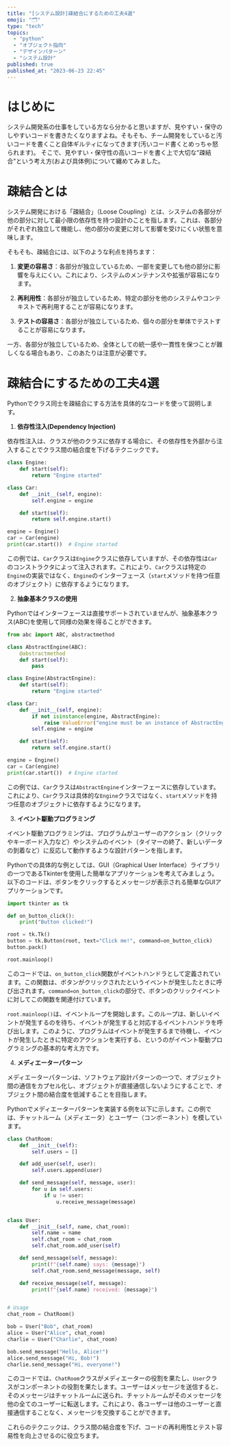 ```yaml
---
title: "[システム設計]疎結合にするための工夫4選"
emoji: "🗂"
type: "tech"
topics:
  - "python"
  - "オブジェクト指向"
  - "デザインパターン"
  - "システム設計"
published: true
published_at: "2023-06-23 22:45"
---
```


# はじめに

システム開発系の仕事をしている方なら分かると思いますが、見やすい・保守のしやすいコードを書きたくなりますよね。そもそも、チーム開発をしていると汚いコードを書くこと自体ギルティになってきます(汚いコード書くとめっちゃ怒られます)。
そこで、見やすい・保守性の高いコードを書く上で大切な"疎結合"という考え方(および具体例)について纏めてみました。

# 疎結合とは
システム開発における「疎結合」（Loose Coupling）とは、システムの各部分が他の部分に対して最小限の依存性を持つ設計のことを指します。これは、各部分がそれぞれ独立して機能し、他の部分の変更に対して影響を受けにくい状態を意味します。

そもそも、疎結合には、以下のような利点を持ちます：

1. **変更の容易さ**：各部分が独立しているため、一部を変更しても他の部分に影響を与えにくい。これにより、システムのメンテナンスや拡張が容易になります。

2. **再利用性**：各部分が独立しているため、特定の部分を他のシステムやコンテキストで再利用することが容易になります。

3. **テストの容易さ**：各部分が独立しているため、個々の部分を単体でテストすることが容易になります。

一方、各部分が独立しているため、全体としての統一感や一貫性を保つことが難しくなる場合もあり、このあたりは注意が必要です。

# 疎結合にするための工夫4選
Pythonでクラス同士を疎結合にする方法を具体的なコードを使って説明します。

1. **依存性注入(Dependency Injection)**

依存性注入は、クラスが他のクラスに依存する場合に、その依存性を外部から注入することでクラス間の結合度を下げるテクニックです。

```python
class Engine:
    def start(self):
        return "Engine started"

class Car:
    def __init__(self, engine):
        self.engine = engine

    def start(self):
        return self.engine.start()

engine = Engine()
car = Car(engine)
print(car.start())  # Engine started
```

この例では、`Car`クラスは`Engine`クラスに依存していますが、その依存性は`Car`のコンストラクタによって注入されます。これにより、`Car`クラスは特定の`Engine`の実装ではなく、`Engine`のインターフェース（`start`メソッドを持つ任意のオブジェクト）に依存するようになります。

2. **抽象基本クラスの使用**

Pythonではインターフェースは直接サポートされていませんが、抽象基本クラス(ABC)を使用して同様の効果を得ることができます。

```python
from abc import ABC, abstractmethod

class AbstractEngine(ABC):
    @abstractmethod
    def start(self):
        pass

class Engine(AbstractEngine):
    def start(self):
        return "Engine started"

class Car:
    def __init__(self, engine):
        if not isinstance(engine, AbstractEngine):
            raise ValueError("engine must be an instance of AbstractEngine")
        self.engine = engine

    def start(self):
        return self.engine.start()

engine = Engine()
car = Car(engine)
print(car.start())  # Engine started
```

この例では、`Car`クラスは`AbstractEngine`インターフェースに依存しています。これにより、`Car`クラスは具体的な`Engine`クラスではなく、`start`メソッドを持つ任意のオブジェクトに依存するようになります。

3. **イベント駆動プログラミング**

イベント駆動プログラミングは、プログラムがユーザーのアクション（クリックやキーボード入力など）やシステムのイベント（タイマーの終了、新しいデータの到着など）に反応して動作するような設計パターンを指します。

Pythonでの具体的な例としては、GUI（Graphical User Interface）ライブラリの一つであるTkinterを使用した簡単なアプリケーションを考えてみましょう。以下のコードは、ボタンをクリックするとメッセージが表示される簡単なGUIアプリケーションです。

```python
import tkinter as tk

def on_button_click():
    print("Button clicked!")

root = tk.Tk()
button = tk.Button(root, text="Click me!", command=on_button_click)
button.pack()

root.mainloop()
```

このコードでは、`on_button_click`関数がイベントハンドラとして定義されています。この関数は、ボタンがクリックされたというイベントが発生したときに呼び出されます。`command=on_button_click`の部分で、ボタンのクリックイベントに対してこの関数を関連付けています。

`root.mainloop()`は、イベントループを開始します。このループは、新しいイベントが発生するのを待ち、イベントが発生すると対応するイベントハンドラを呼び出します。このように、プログラムはイベントが発生するまで待機し、イベントが発生したときに特定のアクションを実行する、というのがイベント駆動プログラミングの基本的な考え方です。

4. **メディエーターパターン**

メディエーターパターンは、ソフトウェア設計パターンの一つで、オブジェクト間の通信をカプセル化し、オブジェクトが直接通信しないようにすることで、オブジェクト間の結合度を低減することを目指します。

Pythonでメディエーターパターンを実装する例を以下に示します。この例では、チャットルーム（メディエータ）とユーザー（コンポーネント）を模しています。

```python
class ChatRoom:
    def __init__(self):
        self.users = []

    def add_user(self, user):
        self.users.append(user)

    def send_message(self, message, user):
        for u in self.users:
            if u != user:
                u.receive_message(message)


class User:
    def __init__(self, name, chat_room):
        self.name = name
        self.chat_room = chat_room
        self.chat_room.add_user(self)

    def send_message(self, message):
        print(f"{self.name} says: {message}")
        self.chat_room.send_message(message, self)

    def receive_message(self, message):
        print(f"{self.name} received: {message}")


# Usage
chat_room = ChatRoom()

bob = User("Bob", chat_room)
alice = User("Alice", chat_room)
charlie = User("Charlie", chat_room)

bob.send_message("Hello, Alice!")
alice.send_message("Hi, Bob!")
charlie.send_message("Hi, everyone!")
```

このコードでは、`ChatRoom`クラスがメディエーターの役割を果たし、`User`クラスがコンポーネントの役割を果たします。ユーザーはメッセージを送信すると、そのメッセージはチャットルームに送られ、チャットルームがそのメッセージを他の全てのユーザーに転送します。これにより、各ユーザーは他のユーザーと直接通信することなく、メッセージを交換することができます。

これらのテクニックは、クラス間の結合度を下げ、コードの再利用性とテスト容易性を向上させるのに役立ちます。